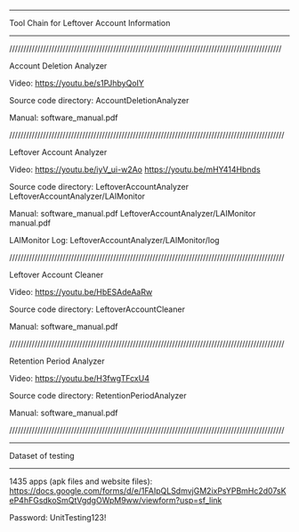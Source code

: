 
*********************************************************************
Tool Chain for Leftover Account Information
*********************************************************************


/////////////////////////////////////////////////////////////////////////////////////////////////

Account Deletion Analyzer

Video: https://youtu.be/s1PJhbyQoIY

Source code directory: AccountDeletionAnalyzer

Manual: software_manual.pdf

//////////////////////////////////////////////////////////////////////////////////////////////////


Leftover Account Analyzer

Video: https://youtu.be/iyV_ui-w2Ao
           https://youtu.be/mHY414Hbnds

Source code directory: LeftoverAccountAnalyzer
                                     LeftoverAccountAnalyzer/LAIMonitor

Manual: software_manual.pdf
              LeftoverAccountAnalyzer/LAIMonitor manual.pdf
              
LAIMonitor Log: LeftoverAccountAnalyzer/LAIMonitor/log

//////////////////////////////////////////////////////////////////////////////////////////////////



Leftover Account Cleaner

Video: https://youtu.be/HbESAdeAaRw

Source code directory: LeftoverAccountCleaner

Manual: software_manual.pdf

//////////////////////////////////////////////////////////////////////////////////////////////////


Retention Period Analyzer

Video: https://youtu.be/H3fwgTFcxU4

Source code directory: RetentionPeriodAnalyzer

Manual: software_manual.pdf

//////////////////////////////////////////////////////////////////////////////////////////////////

*********************************************************************
Dataset of testing
*********************************************************************
1435 apps (apk files and website files): https://docs.google.com/forms/d/e/1FAIpQLSdmvjGM2ixPsYPBmHc2d07sKeP4hFGsdkoSmQtVgdgOWpM9ww/viewform?usp=sf_link

Password:  UnitTesting123!
